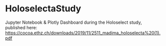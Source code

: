 # HoloselectaStudy
Jupyter Notebook &amp; Plotly Dashboard during the Holoselect study, published here: https://cocoa.ethz.ch/downloads/2019/11/2511_madima_holoselecta%20(1).pdf
